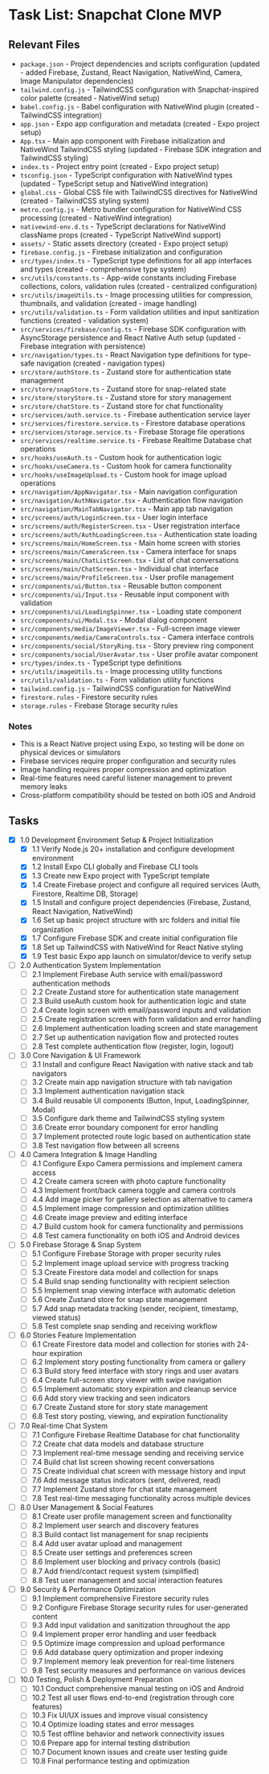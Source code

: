 # Task List: Snapchat Clone MVP

## Relevant Files

- `package.json` - Project dependencies and scripts configuration (updated - added Firebase, Zustand, React Navigation, NativeWind, Camera, Image Manipulator dependencies)
- `tailwind.config.js` - TailwindCSS configuration with Snapchat-inspired color palette (created - NativeWind setup)
- `babel.config.js` - Babel configuration with NativeWind plugin (created - TailwindCSS integration)
- `app.json` - Expo app configuration and metadata (created - Expo project setup)
- `App.tsx` - Main app component with Firebase initialization and NativeWind TailwindCSS styling (updated - Firebase SDK integration and TailwindCSS styling)
- `index.ts` - Project entry point (created - Expo project setup)
- `tsconfig.json` - TypeScript configuration with NativeWind types (updated - TypeScript setup and NativeWind integration)
- `global.css` - Global CSS file with TailwindCSS directives for NativeWind (created - TailwindCSS styling system)
- `metro.config.js` - Metro bundler configuration for NativeWind CSS processing (created - NativeWind integration)
- `nativewind-env.d.ts` - TypeScript declarations for NativeWind className props (created - TypeScript NativeWind support)
- `assets/` - Static assets directory (created - Expo project setup)
- `firebase.config.js` - Firebase initialization and configuration
- `src/types/index.ts` - TypeScript type definitions for all app interfaces and types (created - comprehensive type system)
- `src/utils/constants.ts` - App-wide constants including Firebase collections, colors, validation rules (created - centralized configuration)
- `src/utils/imageUtils.ts` - Image processing utilities for compression, thumbnails, and validation (created - image handling)
- `src/utils/validation.ts` - Form validation utilities and input sanitization functions (created - validation system)
- `src/services/firebase/config.ts` - Firebase SDK configuration with AsyncStorage persistence and React Native Auth setup (updated - Firebase integration with persistence)
- `src/navigation/types.ts` - React Navigation type definitions for type-safe navigation (created - navigation types)
- `src/store/authStore.ts` - Zustand store for authentication state management
- `src/store/snapStore.ts` - Zustand store for snap-related state
- `src/store/storyStore.ts` - Zustand store for story management
- `src/store/chatStore.ts` - Zustand store for chat functionality
- `src/services/auth.service.ts` - Firebase authentication service layer
- `src/services/firestore.service.ts` - Firestore database operations
- `src/services/storage.service.ts` - Firebase Storage file operations
- `src/services/realtime.service.ts` - Firebase Realtime Database chat operations
- `src/hooks/useAuth.ts` - Custom hook for authentication logic
- `src/hooks/useCamera.ts` - Custom hook for camera functionality
- `src/hooks/useImageUpload.ts` - Custom hook for image upload operations
- `src/navigation/AppNavigator.tsx` - Main navigation configuration
- `src/navigation/AuthNavigator.tsx` - Authentication flow navigation
- `src/navigation/MainTabNavigator.tsx` - Main app tab navigation
- `src/screens/auth/LoginScreen.tsx` - User login interface
- `src/screens/auth/RegisterScreen.tsx` - User registration interface
- `src/screens/auth/AuthLoadingScreen.tsx` - Authentication state loading
- `src/screens/main/HomeScreen.tsx` - Main home screen with stories
- `src/screens/main/CameraScreen.tsx` - Camera interface for snaps
- `src/screens/main/ChatListScreen.tsx` - List of chat conversations
- `src/screens/main/ChatScreen.tsx` - Individual chat interface
- `src/screens/main/ProfileScreen.tsx` - User profile management
- `src/components/ui/Button.tsx` - Reusable button component
- `src/components/ui/Input.tsx` - Reusable input component with validation
- `src/components/ui/LoadingSpinner.tsx` - Loading state component
- `src/components/ui/Modal.tsx` - Modal dialog component
- `src/components/media/ImageViewer.tsx` - Full-screen image viewer
- `src/components/media/CameraControls.tsx` - Camera interface controls
- `src/components/social/StoryRing.tsx` - Story preview ring component
- `src/components/social/UserAvatar.tsx` - User profile avatar component
- `src/types/index.ts` - TypeScript type definitions
- `src/utils/imageUtils.ts` - Image processing utility functions
- `src/utils/validation.ts` - Form validation utility functions
- `tailwind.config.js` - TailwindCSS configuration for NativeWind
- `firestore.rules` - Firestore security rules
- `storage.rules` - Firebase Storage security rules

### Notes

- This is a React Native project using Expo, so testing will be done on physical devices or simulators
- Firebase services require proper configuration and security rules
- Image handling requires proper compression and optimization
- Real-time features need careful listener management to prevent memory leaks
- Cross-platform compatibility should be tested on both iOS and Android

## Tasks

- [x] 1.0 Development Environment Setup & Project Initialization
  - [x] 1.1 Verify Node.js 20+ installation and configure development environment
  - [x] 1.2 Install Expo CLI globally and Firebase CLI tools
  - [x] 1.3 Create new Expo project with TypeScript template
  - [x] 1.4 Create Firebase project and configure all required services (Auth, Firestore, Realtime DB, Storage)
  - [x] 1.5 Install and configure project dependencies (Firebase, Zustand, React Navigation, NativeWind)
  - [x] 1.6 Set up basic project structure with src folders and initial file organization
  - [x] 1.7 Configure Firebase SDK and create initial configuration file
  - [x] 1.8 Set up TailwindCSS with NativeWind for React Native styling
  - [x] 1.9 Test basic Expo app launch on simulator/device to verify setup

- [ ] 2.0 Authentication System Implementation
  - [ ] 2.1 Implement Firebase Auth service with email/password authentication methods
  - [ ] 2.2 Create Zustand store for authentication state management
  - [ ] 2.3 Build useAuth custom hook for authentication logic and state
  - [ ] 2.4 Create login screen with email/password inputs and validation
  - [ ] 2.5 Create registration screen with form validation and error handling
  - [ ] 2.6 Implement authentication loading screen and state management
  - [ ] 2.7 Set up authentication navigation flow and protected routes
  - [ ] 2.8 Test complete authentication flow (register, login, logout)

- [ ] 3.0 Core Navigation & UI Framework
  - [ ] 3.1 Install and configure React Navigation with native stack and tab navigators
  - [ ] 3.2 Create main app navigation structure with tab navigation
  - [ ] 3.3 Implement authentication navigation stack
  - [ ] 3.4 Build reusable UI components (Button, Input, LoadingSpinner, Modal)
  - [ ] 3.5 Configure dark theme and TailwindCSS styling system
  - [ ] 3.6 Create error boundary component for error handling
  - [ ] 3.7 Implement protected route logic based on authentication state
  - [ ] 3.8 Test navigation flow between all screens

- [ ] 4.0 Camera Integration & Image Handling
  - [ ] 4.1 Configure Expo Camera permissions and implement camera access
  - [ ] 4.2 Create camera screen with photo capture functionality
  - [ ] 4.3 Implement front/back camera toggle and camera controls
  - [ ] 4.4 Add image picker for gallery selection as alternative to camera
  - [ ] 4.5 Implement image compression and optimization utilities
  - [ ] 4.6 Create image preview and editing interface
  - [ ] 4.7 Build custom hook for camera functionality and permissions
  - [ ] 4.8 Test camera functionality on both iOS and Android devices

- [ ] 5.0 Firebase Storage & Snap System
  - [ ] 5.1 Configure Firebase Storage with proper security rules
  - [ ] 5.2 Implement image upload service with progress tracking
  - [ ] 5.3 Create Firestore data model and collection for snaps
  - [ ] 5.4 Build snap sending functionality with recipient selection
  - [ ] 5.5 Implement snap viewing interface with automatic deletion
  - [ ] 5.6 Create Zustand store for snap state management
  - [ ] 5.7 Add snap metadata tracking (sender, recipient, timestamp, viewed status)
  - [ ] 5.8 Test complete snap sending and receiving workflow

- [ ] 6.0 Stories Feature Implementation
  - [ ] 6.1 Create Firestore data model and collection for stories with 24-hour expiration
  - [ ] 6.2 Implement story posting functionality from camera or gallery
  - [ ] 6.3 Build story feed interface with story rings and user avatars
  - [ ] 6.4 Create full-screen story viewer with swipe navigation
  - [ ] 6.5 Implement automatic story expiration and cleanup service
  - [ ] 6.6 Add story view tracking and seen indicators
  - [ ] 6.7 Create Zustand store for story state management
  - [ ] 6.8 Test story posting, viewing, and expiration functionality

- [ ] 7.0 Real-time Chat System
  - [ ] 7.1 Configure Firebase Realtime Database for chat functionality
  - [ ] 7.2 Create chat data models and database structure
  - [ ] 7.3 Implement real-time message sending and receiving service
  - [ ] 7.4 Build chat list screen showing recent conversations
  - [ ] 7.5 Create individual chat screen with message history and input
  - [ ] 7.6 Add message status indicators (sent, delivered, read)
  - [ ] 7.7 Implement Zustand store for chat state management
  - [ ] 7.8 Test real-time messaging functionality across multiple devices

- [ ] 8.0 User Management & Social Features
  - [ ] 8.1 Create user profile management screen and functionality
  - [ ] 8.2 Implement user search and discovery features
  - [ ] 8.3 Build contact list management for snap recipients
  - [ ] 8.4 Add user avatar upload and management
  - [ ] 8.5 Create user settings and preferences screen
  - [ ] 8.6 Implement user blocking and privacy controls (basic)
  - [ ] 8.7 Add friend/contact request system (simplified)
  - [ ] 8.8 Test user management and social interaction features

- [ ] 9.0 Security & Performance Optimization
  - [ ] 9.1 Implement comprehensive Firestore security rules
  - [ ] 9.2 Configure Firebase Storage security rules for user-generated content
  - [ ] 9.3 Add input validation and sanitization throughout the app
  - [ ] 9.4 Implement proper error handling and user feedback
  - [ ] 9.5 Optimize image compression and upload performance
  - [ ] 9.6 Add database query optimization and proper indexing
  - [ ] 9.7 Implement memory leak prevention for real-time listeners
  - [ ] 9.8 Test security measures and performance on various devices

- [ ] 10.0 Testing, Polish & Deployment Preparation
  - [ ] 10.1 Conduct comprehensive manual testing on iOS and Android
  - [ ] 10.2 Test all user flows end-to-end (registration through core features)
  - [ ] 10.3 Fix UI/UX issues and improve visual consistency
  - [ ] 10.4 Optimize loading states and error messages
  - [ ] 10.5 Test offline behavior and network connectivity issues
  - [ ] 10.6 Prepare app for internal testing distribution
  - [ ] 10.7 Document known issues and create user testing guide
  - [ ] 10.8 Final performance testing and optimization
